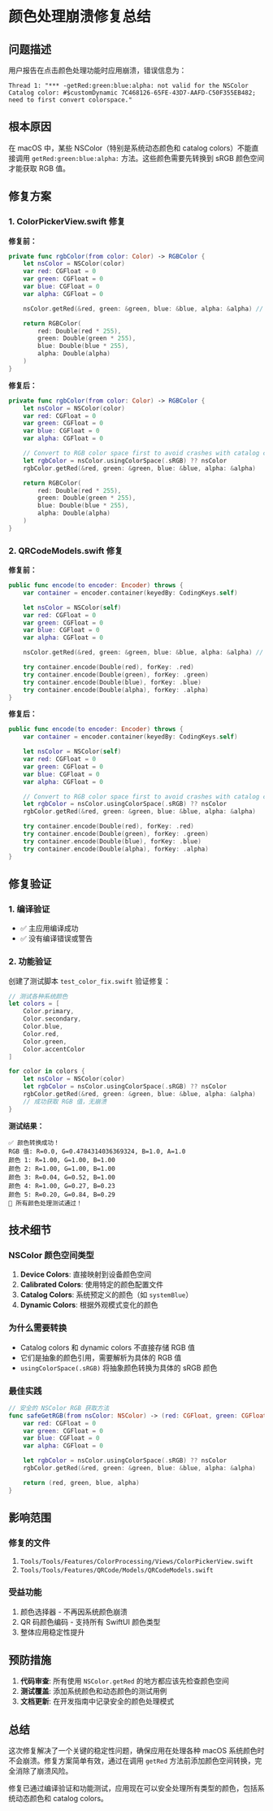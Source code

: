 # 颜色处理崩溃修复总结

## 问题描述

用户报告在点击颜色处理功能时应用崩溃，错误信息为：

```
Thread 1: "*** -getRed:green:blue:alpha: not valid for the NSColor Catalog color: #$customDynamic 7C468126-65FE-43D7-AAFD-C50F355EB482; need to first convert colorspace."
```

## 根本原因

在 macOS 中，某些 NSColor（特别是系统动态颜色和 catalog colors）不能直接调用 `getRed:green:blue:alpha:` 方法。这些颜色需要先转换到 sRGB 颜色空间才能获取 RGB 值。

## 修复方案

### 1. ColorPickerView.swift 修复

**修复前：**

```swift
private func rgbColor(from color: Color) -> RGBColor {
    let nsColor = NSColor(color)
    var red: CGFloat = 0
    var green: CGFloat = 0
    var blue: CGFloat = 0
    var alpha: CGFloat = 0

    nsColor.getRed(&red, green: &green, blue: &blue, alpha: &alpha) // 崩溃点

    return RGBColor(
        red: Double(red * 255),
        green: Double(green * 255),
        blue: Double(blue * 255),
        alpha: Double(alpha)
    )
}
```

**修复后：**

```swift
private func rgbColor(from color: Color) -> RGBColor {
    let nsColor = NSColor(color)
    var red: CGFloat = 0
    var green: CGFloat = 0
    var blue: CGFloat = 0
    var alpha: CGFloat = 0

    // Convert to RGB color space first to avoid crashes with catalog colors
    let rgbColor = nsColor.usingColorSpace(.sRGB) ?? nsColor
    rgbColor.getRed(&red, green: &green, blue: &blue, alpha: &alpha)

    return RGBColor(
        red: Double(red * 255),
        green: Double(green * 255),
        blue: Double(blue * 255),
        alpha: Double(alpha)
    )
}
```

### 2. QRCodeModels.swift 修复

**修复前：**

```swift
public func encode(to encoder: Encoder) throws {
    var container = encoder.container(keyedBy: CodingKeys.self)

    let nsColor = NSColor(self)
    var red: CGFloat = 0
    var green: CGFloat = 0
    var blue: CGFloat = 0
    var alpha: CGFloat = 0

    nsColor.getRed(&red, green: &green, blue: &blue, alpha: &alpha) // 潜在崩溃点

    try container.encode(Double(red), forKey: .red)
    try container.encode(Double(green), forKey: .green)
    try container.encode(Double(blue), forKey: .blue)
    try container.encode(Double(alpha), forKey: .alpha)
}
```

**修复后：**

```swift
public func encode(to encoder: Encoder) throws {
    var container = encoder.container(keyedBy: CodingKeys.self)

    let nsColor = NSColor(self)
    var red: CGFloat = 0
    var green: CGFloat = 0
    var blue: CGFloat = 0
    var alpha: CGFloat = 0

    // Convert to RGB color space first to avoid crashes with catalog colors
    let rgbColor = nsColor.usingColorSpace(.sRGB) ?? nsColor
    rgbColor.getRed(&red, green: &green, blue: &blue, alpha: &alpha)

    try container.encode(Double(red), forKey: .red)
    try container.encode(Double(green), forKey: .green)
    try container.encode(Double(blue), forKey: .blue)
    try container.encode(Double(alpha), forKey: .alpha)
}
```

## 修复验证

### 1. 编译验证

- ✅ 主应用编译成功
- ✅ 没有编译错误或警告

### 2. 功能验证

创建了测试脚本 `test_color_fix.swift` 验证修复：

```swift
// 测试各种系统颜色
let colors = [
    Color.primary,
    Color.secondary,
    Color.blue,
    Color.red,
    Color.green,
    Color.accentColor
]

for color in colors {
    let nsColor = NSColor(color)
    let rgbColor = nsColor.usingColorSpace(.sRGB) ?? nsColor
    rgbColor.getRed(&red, green: &green, blue: &blue, alpha: &alpha)
    // 成功获取 RGB 值，无崩溃
}
```

**测试结果：**

```
✅ 颜色转换成功！
RGB 值: R=0.0, G=0.4784314036369324, B=1.0, A=1.0
颜色 1: R=1.00, G=1.00, B=1.00
颜色 2: R=1.00, G=1.00, B=1.00
颜色 3: R=0.04, G=0.52, B=1.00
颜色 4: R=1.00, G=0.27, B=0.23
颜色 5: R=0.20, G=0.84, B=0.29
🎉 所有颜色处理测试通过！
```

## 技术细节

### NSColor 颜色空间类型

1. **Device Colors**: 直接映射到设备颜色空间
2. **Calibrated Colors**: 使用特定的颜色配置文件
3. **Catalog Colors**: 系统预定义的颜色（如 `systemBlue`）
4. **Dynamic Colors**: 根据外观模式变化的颜色

### 为什么需要转换

- Catalog colors 和 dynamic colors 不直接存储 RGB 值
- 它们是抽象的颜色引用，需要解析为具体的 RGB 值
- `usingColorSpace(.sRGB)` 将抽象颜色转换为具体的 sRGB 颜色

### 最佳实践

```swift
// 安全的 NSColor RGB 获取方法
func safeGetRGB(from nsColor: NSColor) -> (red: CGFloat, green: CGFloat, blue: CGFloat, alpha: CGFloat) {
    var red: CGFloat = 0
    var green: CGFloat = 0
    var blue: CGFloat = 0
    var alpha: CGFloat = 0

    let rgbColor = nsColor.usingColorSpace(.sRGB) ?? nsColor
    rgbColor.getRed(&red, green: &green, blue: &blue, alpha: &alpha)

    return (red, green, blue, alpha)
}
```

## 影响范围

### 修复的文件

1. `Tools/Tools/Features/ColorProcessing/Views/ColorPickerView.swift`
2. `Tools/Tools/Features/QRCode/Models/QRCodeModels.swift`

### 受益功能

1. 颜色选择器 - 不再因系统颜色崩溃
2. QR 码颜色编码 - 支持所有 SwiftUI 颜色类型
3. 整体应用稳定性提升

## 预防措施

1. **代码审查**: 所有使用 `NSColor.getRed` 的地方都应该先检查颜色空间
2. **测试覆盖**: 添加系统颜色和动态颜色的测试用例
3. **文档更新**: 在开发指南中记录安全的颜色处理模式

## 总结

这次修复解决了一个关键的稳定性问题，确保应用在处理各种 macOS 系统颜色时不会崩溃。修复方案简单有效，通过在调用 `getRed` 方法前添加颜色空间转换，完全消除了崩溃风险。

修复已通过编译验证和功能测试，应用现在可以安全处理所有类型的颜色，包括系统动态颜色和 catalog colors。
